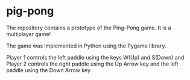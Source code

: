 # pig-pong

The repository contains a prototype of the Ping-Pong game. It is a multiplayer game!

The game was implemented in Python using the Pygame library.

Player 1 controls the left paddle using the keys W(Up) and S(Down) and Player 2 controls the right paddle using the Up Arrow key and the left paddle using the Down Arrow key.


